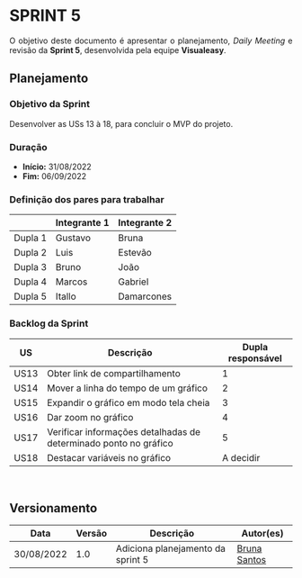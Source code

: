 # SPRINT 5

<p align = "justify">O objetivo deste documento é apresentar o planejamento, <i>Daily Meeting</i> e revisão da <b>Sprint 5</b>, desenvolvida pela equipe <b>Visualeasy</b>.</p>


## Planejamento

### Objetivo da Sprint

<p align = "justify">Desenvolver as USs 13 à 18, para concluir o MVP do projeto.</p>


### Duração

+ <b>Início:</b> 31/08/2022
+ <b>Fim:</b> 06/09/2022

### Definição dos pares para trabalhar

| |Integrante 1|Integrante 2|
|-|------------|------------|
|Dupla 1|Gustavo|Bruna|
|Dupla 2|Luis|Estevão|
|Dupla 3|Bruno|João|
|Dupla 4|Marcos|Gabriel|
|Dupla 5|Itallo|Damarcones|

### Backlog da Sprint

|US|Descrição|Dupla responsável|
|--|---------|-----------------|
|US13|Obter link de compartilhamento|1|
|US14|Mover a linha do tempo de um gráfico|2|
|US15|Expandir o gráfico em modo tela cheia|3|
|US16|Dar zoom no gráfico|4|
|US17|Verificar informações detalhadas de determinado ponto no gráfico|5|
|US18|Destacar variáveis no gráfico|A decidir|

<br>


<!-- 
## <i>Daily Meeting</i>

<p align = "justify"><i>Daily Meeting</i> de 31 de agosto de 2022 (Quarta-feira).</p>

 <object data="/scrum/daily/DAILY-17_08.pdf" type="application/pdf" width="690px" height="400px">
<embed src="/scrum/daily/DAILY-17_08.pdf">
        <p>Esse navegador não suporta arquivos em PDF. Por favor, faça o download do arquivo para visualizar: <a href="/scrum/daily/DAILY-17_08.pdf">Download PDF</a>.</p>
    </embed>
</object>

<br>


<p align = "justify"><i>Daily Meeting</i> de 01 de setembro de 2022 (Quinta-feira).</p>

<p align = "justify"><i>Daily Meeting</i> de 02 de setembro de 2022 (Sexta-feira).</p>

<p align = "justify"><i>Daily Meeting</i> de 03 de setembro de 2022 (Sábado).</p>

<p align = "justify"><i>Daily Meeting</i> de 05 de setembro de 2022 (Segunda-feira).</p>

<p align = "justify"><i>Daily Meeting</i> de 06 de setembro de 2022 (Terça-feira).</p>




## Revisão

### O que foi concluído nessa Sprint?

<p align = "justify"></p>


### Aspectos da Sprint

#### Aspectos positivos

<p align = "justify"></p>


#### Problemas/soluções

<p align = "justify"></p>


### O que vem a seguir?

<p align = "justify"></p>

<br> -->


## Versionamento

| Data | Versão | Descrição | Autor(es) |
|------|--------|-----------|-----------|
|30/08/2022|1.0 |Adiciona planejamento da sprint 5|[Bruna Santos](https://github.com/brunaalmeidasantos)|